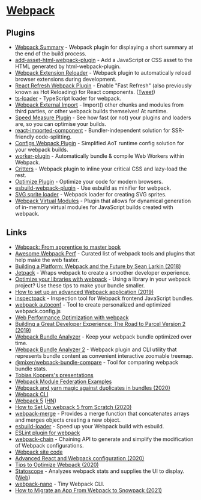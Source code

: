 # [Webpack](https://webpack.js.org/)

## Plugins

- [Webpack Summary](https://github.com/fabiospampinato/webpack-summary) - Webpack plugin for displaying a short summary at the end of the build process.
- [add-asset-html-webpack-plugin](https://github.com/SimenB/add-asset-html-webpack-plugin) - Add a JavaScript or CSS asset to the HTML generated by html-webpack-plugin.
- [Webpack Extension Reloader](https://github.com/rubenspgcavalcante/webpack-extension-reloader) - Webpack plugin to automatically reload browser extensions during development.
- [React Refresh Webpack Plugin](https://github.com/pmmmwh/react-refresh-webpack-plugin) - Enable "Fast Refresh" (also previously known as Hot Reloading) for React components. ([Tweet](https://twitter.com/0xca0a/status/1216696377369145344))
- [ts-loader](https://github.com/TypeStrong/ts-loader) - TypeScript loader for webpack.
- [Webpack External Import](https://github.com/ScriptedAlchemy/webpack-external-import) - Import() other chunks and modules from third parties, or other webpack builds themselves! At runtime.
- [Speed Measure Plugin](https://github.com/stephencookdev/speed-measure-webpack-plugin) - See how fast (or not) your plugins and loaders are, so you can optimise your builds.
- [react-imported-component](https://github.com/theKashey/react-imported-component) - Bundler-independent solution for SSR-friendly code-splitting.
- [Configs Webpack Plugin](https://github.com/maraisr/configs-webpack-plugin) - Simplified AoT runtime config solution for your webpack builds.
- [worker-plugin](https://github.com/GoogleChromeLabs/worker-plugin) - Automatically bundle & compile Web Workers within Webpack.
- [Critters](https://github.com/GoogleChromeLabs/critters) - Webpack plugin to inline your critical CSS and lazy-load the rest.
- [Optimize Plugin](https://github.com/developit/optimize-plugin) - Optimize your code for modern browsers.
- [esbuild-webpack-plugin](https://github.com/sorrycc/esbuild-webpack-plugin) - Use esbuild as minifier for webpack.
- [SVG sprite loader](https://github.com/JetBrains/svg-sprite-loader) - Webpack loader for creating SVG sprites.
- [Webpack Virtual Modules](https://github.com/sysgears/webpack-virtual-modules) - Plugin that allows for dynamical generation of in-memory virtual modules for JavaScript builds created with webpack.

## Links

- [Webpack: From apprentice to master book](https://survivejs.com/webpack/)
- [Awesome Webpack Perf](https://github.com/iamakulov/awesome-webpack-perf) - Curated list of webpack tools and plugins that help make the web faster.
- [Building a Platform: Webpack and the Future by Sean Larkin (2018)](https://www.youtube.com/watch?v=YHH6fWE0AdM&t=0s&list=PLB17qI-lepyhGQCeq1bGawXeftOYMZtRj&index=4)
- [Jetpack](https://github.com/KidkArolis/jetpack) - Wraps webpack to create a smoother developer experience.
- [Optimize your libraries with webpack](https://github.com/GoogleChromeLabs/webpack-libs-optimizations) - Using a library in your webpack project? Use these tips to make your bundle smaller.
- [How to set up an advanced Webpack application (2019)](https://www.robinwieruch.de/webpack-advanced-setup-tutorial/)
- [inspectpack](https://github.com/FormidableLabs/inspectpack) - Inspection tool for Webpack frontend JavaScript bundles.
- [webpack autoconf](https://createapp.dev/) - Tool to create personalized and optimized webpack.config.js
- [Web Performance Optimization with webpack](https://developers.google.com/web/fundamentals/performance/webpack/)
- [Building a Great Developer Experience: The Road to Parcel Version 2 (2019)](https://www.youtube.com/watch?v=Osuwky6rRiA)
- [Webpack Bundle Analyzer](https://github.com/smooth-code/bundle-analyzer) - Keep your webpack bundle optimized over time.
- [Webpack Bundle Analyzer 2](https://github.com/webpack-contrib/webpack-bundle-analyzer) - Webpack plugin and CLI utility that represents bundle content as convenient interactive zoomable treemap.
- [@mixer/webpack-bundle-compare](https://github.com/mixer/webpack-bundle-compare) - Tool for comparing webpack bundle stats.
- [Tobias Koppers's presentations](https://github.com/sokra/slides)
- [Webpack Module Federation Examples](https://github.com/module-federation/module-federation-examples)
- [Webpack and yarn magic against duplicates in bundles (2020)](https://medium.com/@adevnadia/webpack-and-yarn-magic-against-duplicates-in-bundles-52b5e1a5e2e2)
- [Webpack CLI](https://github.com/webpack/webpack-cli)
- [Webpack 5](https://webpack.js.org/blog/2020-10-10-webpack-5-release/) ([HN](https://news.ycombinator.com/item?id=24741529))
- [How to Set Up webpack 5 from Scratch (2020)](https://www.taniarascia.com/how-to-use-webpack/)
- [webpack-merge](https://github.com/survivejs/webpack-merge) - Provides a merge function that concatenates arrays and merges objects creating a new object.
- [esbuild-loader](https://github.com/privatenumber/esbuild-loader) - Speed up your Webpack build with esbuild.
- [ESLint plugin for webpack](https://github.com/webpack-contrib/eslint-webpack-plugin)
- [webpack-chain](https://github.com/neutrinojs/webpack-chain) - Chaining API to generate and simplify the modification of Webpack configurations.
- [Webpack site code](https://github.com/webpack/webpack.js.org)
- [Advanced React and Webpack configuration (2020)](https://marlom.dev/advanced-react-and-webpack-configuration)
- [Tips to Optimize Webpack (2020)](https://www.ginkonote.com/users/flo/articles/tips-for-wepack-optimizations@javascript)
- [Statoscope](https://github.com/smelukov/statoscope) - Analyzes webpack stats and supplies the UI to display. ([Web](https://statoscope.tech/))
- [webpack-nano](https://github.com/shellscape/webpack-nano) - Tiny Webpack CLI.
- [How to Migrate an App From Webpack to Snowpack (2021)](https://primalskill.blog/how-to-migrate-an-app-from-webpack-to-snowpack)

